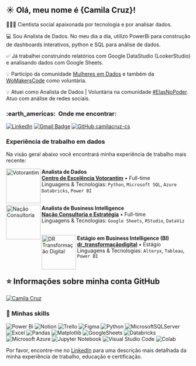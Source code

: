 ## ☀️ Olá, meu nome é <strong>{Camila Cruz}!</strong>

👩🏿‍🎓 Cientista social apaixonada por tecnologia e por analisar dados.

💻 Sou Analista de Dados. No meu dia a dia, utilizo PowerBi para construção de dashboards interativos, python e SQL para análise de dados.

✅ Já trabalhei construindo relatórios com Google DataStudio (LookerStudio) e analisando dados com Google Sheets.

💡 Participo da comunidade [Mulheres em Dados](https://www.linkedin.com/company/mulheresemdados/) e também da [WoMakersCode](https://www.linkedin.com/company/womakerscode/) como voluntária. 

💡 Atuei como Analista de Dados | Voluntária na comunidade [#ElasNoPoder](https://www.linkedin.com/company/elasnopoderbr/mycompany/). Atuo com análise de redes sociais. 

<h3> :earth_americas: &nbsp;Onde me encontrar: </h3> 

[![LinkedIn](https://img.shields.io/badge/LinkedIn-0077B5?style=for-the-badge&logo=linkedin&logoColor=white)](https://www.linkedin.com/in/camiladacruz-cs/) 
[![Gmail Badge](https://img.shields.io/badge/-camiladacruz.cs@gmail.com-006bed?style=flat-square&logo=Gmail&logoColor=white)](mailto:camiladacruz.cs@gmail.com) 
[![GitHub camilacruz-cs](https://img.shields.io/github/followers/camilacruz-cs?label=follow&style=social)](https://github.com/camilacruz-cs/camilacruz-cs)

### Experiência de trabalho em dados  
Na visão geral abaixo você encontrará minha experiência de trabalho mais recente:

[<img align="left" height="94px" width="94px" alt="Votorantim" src="https://media.licdn.com/dms/image/v2/D560BAQH3GEpoxmH9Jg/company-logo_200_200/company-logo_200_200/0/1686581069603/coe_centro_de_excelencia_votorantim_logo?e=1749686400&v=beta&t=2WMOgR4JC-dZZ9vPX1ejlBLSN_k9Es88qU0ukbzxj0s"/>](https://www.linkedin.com/company/votorantim/)

**Analista de Dados**  
[**Centro de Excelência Votorantim**](https://www.linkedin.com/company/votorantim/) • Full-time  
Linguagens & Tecnologias: `Python`, `Microsoft SQL`, `Azure Databricks`, `Power BI`  
<br/>

[<img align="left" height="94px" width="94px" alt="Nação Consultoria" src="https://media.licdn.com/dms/image/v2/D4D0BAQFzl9ehpC65Fw/company-logo_200_200/company-logo_200_200/0/1699040021711/nao_consultoria_estratgia_logo?e=1749686400&v=beta&t=m-7ZxxDSVYp6nGJ1n0ulY8PtMBkiMW9dvyL_Res9sy0"/>](https://www.linkedin.com/company/na%C3%A7%C3%A3o-consultoria-estrat%C3%A9gia/)

**Analista de Business Intelligence**  
[**Nação Consultoria e Estratégia**](https://www.linkedin.com/company/na%C3%A7%C3%A3o-consultoria-estrat%C3%A9gia/) • Full-time  
Linguagens & Tecnologias: `Google Sheets`, `RStudio`, `DataViz`  
<br/>

[<img align="left" height="94px" width="94px" alt="DR Transformação Digital" src="https://media.licdn.com/dms/image/v2/D4E0BAQGWp-d8BQSlbw/company-logo_200_200/company-logo_200_200/0/1732739975923/droove_tech_logo?e=1749686400&v=beta&t=Y1iF4iy2YJjYUjwcjDlCPD_BRWhczktnorK-4IS3c_U"/>](https://www.linkedin.com/company/drtransformacaodigital/)

**Estágio em Business Intelligence (BI)**  
[**dr_transformaçãodigital**](https://www.linkedin.com/company/drtransformacaodigital/) • Estágio  
Linguagens & Tecnologias: `Alteryx`, `Tableau`, `Power BI`  
<br/>



## ⭐ Informações sobre minha conta GitHub

[![Camila Cruz](https://github-readme-stats.vercel.app/api/top-langs/?username=camilacruz-cs)](https://github.com/camilacruz-cs/github-readme-stats)

### :rocket: Minhas skills
![Power Bi](https://img.shields.io/badge/power_bi-F2C811?style=for-the-badge&logo=powerbi&logoColor=black) ![Notion](https://img.shields.io/badge/Notion-%23000000.svg?style=for-the-badge&logo=notion&logoColor=white) ![Trello](https://img.shields.io/badge/Trello-%23026AA7.svg?style=for-the-badge&logo=Trello&logoColor=white) ![Figma](https://img.shields.io/badge/figma-%23F24E1E.svg?style=for-the-badge&logo=figma&logoColor=white) ![Python](https://img.shields.io/badge/python-3670A0?style=for-the-badge&logo=python&logoColor=ffdd54) ![MicrosoftSQLServer](https://img.shields.io/badge/Microsoft%20SQL%20Server-CC2927?style=for-the-badge&logo=microsoft%20sql%20server&logoColor=white) ![Excel](https://img.shields.io/badge/Microsoft_Excel-217346?style=for-the-badge&logo=microsoft-excel&logoColor=white) 	![Pandas](https://img.shields.io/badge/pandas-%23150458.svg?style=for-the-badge&logo=pandas&logoColor=white) ![Matplotlib](https://img.shields.io/badge/Matplotlib-%23ffffff.svg?style=for-the-badge&logo=Matplotlib&logoColor=black)  ![GoogleSheets](https://img.shields.io/badge/Google%20Sheets-34A853?style=for-the-badge&logo=google-sheets&logoColor=white)  ![Databricks](https://img.shields.io/badge/Databricks-FF3621?style=for-the-badge&logo=Databricks&logoColor=white)
 ![Microsoft Azure](https://img.shields.io/badge/Microsoft_Azure-0089D6?style=for-the-badge&logo=microsoft-azure&logoColor=white)  ![Jupyter Notebook](https://img.shields.io/badge/Jupyter-F37626.svg?&style=for-the-badge&logo=Jupyter&logoColor=white)
 ![Visual Studio Code](https://img.shields.io/badge/Visual%20Studio%20Code-0078d7.svg?style=for-the-badge&logo=visual-studio-code&logoColor=white)
 ![Colab](https://img.shields.io/badge/Colab-F9AB00?style=for-the-badge&logo=googlecolab&color=525252)




Por favor, encontre-me no [LinkedIn](https://www.linkedin.com/in/camiladacruz-cs/) para uma descrição mais detalhada da minha experiência de trabalho, educação e certificação.
